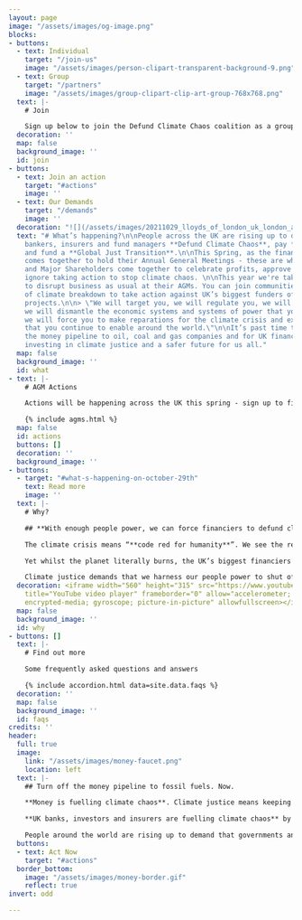 ```yaml
---
layout: page
image: "/assets/images/og-image.png"
blocks:
- buttons:
  - text: Individual
    target: "/join-us"
    image: "/assets/images/person-clipart-transparent-background-9.png"
  - text: Group
    target: "/partners"
    image: "/assets/images/group-clipart-clip-art-group-768x768.png"
  text: |-
    # Join

    Sign up below to join the Defund Climate Chaos coalition as a group (Grassroots, NGO, Union) or individual.
  decoration: ''
  map: false
  background_image: ''
  id: join
- buttons:
  - text: Join an action
    target: "#actions"
    image: ''
  - text: Our Demands
    target: "/demands"
    image: ''
  decoration: "![](/assets/images/20211029_lloyds_of_london_uk_london_ad_8.jpg)"
  text: "# What’s happening?\n\nPeople across the UK are rising up to demand that
    bankers, insurers and fund managers **Defund Climate Chaos**, pay **Climate Reparations**
    and fund a **Global Just Transition**.\n\nThis Spring, as the finance industry
    comes together to hold their Annual General Meetings - these are where the Executives
    and Major Shareholders come together to celebrate profits, approve bonuses and
    ignore taking action to stop climate chaos. \n\nThis year we're taking mass action
    to disrupt business as usual at their AGMs. You can join communities on the frontlines
    of climate breakdown to take action against UK’s biggest funders of fossil fuel
    projects.\n\n> \"We will target you, we will regulate you, we will prosecute you,
    we will dismantle the economic systems and systems of power that you maintain,
    we will force you to make reparations for the climate crisis and extractivism
    that you continue to enable around the world.\"\n\nIt’s past time to turn off
    the money pipeline to oil, coal and gas companies and for UK finance to start
    investing in climate justice and a safer future for us all."
  map: false
  background_image: ''
  id: what
- text: |-
    # AGM Actions

    Actions will be happening across the UK this spring - sign up to find out more about taking action at Barclays, HSBC, Lloyd's of London, Shell and Standard Chartered AGMs.

    {% include agms.html %}
  map: false
  id: actions
  buttons: []
  decoration: ''
  background_image: ''
- buttons:
  - target: "#what-s-happening-on-october-29th"
    text: Read more
    image: ''
  text: |-
    # Why?

    ## **With enough people power, we can force financiers to defund climate chaos. Join us.**

    The climate crisis means “**code red for humanity**”. We see the reality raging around us with floods, wildfires and storms every day.

    Yet whilst the planet literally burns, the UK’s biggest financiers keep pouring billions of pounds each year into fuelling the fire. **Barclays, HSBC, Lloyds of London** to name just a few - they still fund fossil fuels.

    Climate justice demands that we harness our people power to shut off the money pipeline to oil, coal and gas immediately.
  decoration: <iframe width="560" height="315" src="https://www.youtube.com/embed/0_Oj6v5Wb80"
    title="YouTube video player" frameborder="0" allow="accelerometer; autoplay; clipboard-write;
    encrypted-media; gyroscope; picture-in-picture" allowfullscreen></iframe>
  map: false
  background_image: ''
  id: why
- buttons: []
  text: |-
    # Find out more

    Some frequently asked questions and answers

    {% include accordion.html data=site.data.faqs %}
  decoration: ''
  map: false
  background_image: ''
  id: faqs
credits: ''
header:
  full: true
  image:
    link: "/assets/images/money-faucet.png"
    location: left
  text: |-
    ## Turn off the money pipeline to fossil fuels. Now.

    **Money is fuelling climate chaos**. Climate justice means keeping fossil fuels in the ground, right now. We need to stop new coal, oil, gas and fracking project

    **UK banks, investors and insurers are fuelling climate chaos** by pumping billions of pounds into climate wrecking projects each year. Without that support, companies like Shell and BP, can't operate.

    People around the world are rising up to demand that governments and corporations **#DefundClimateChaos**, pay **Climate Reparations** and fund a **Global** **Just Transition**
  buttons:
  - text: Act Now
    target: "#actions"
  border_bottom:
    image: "/assets/images/money-border.gif"
    reflect: true
invert: odd

---
```

